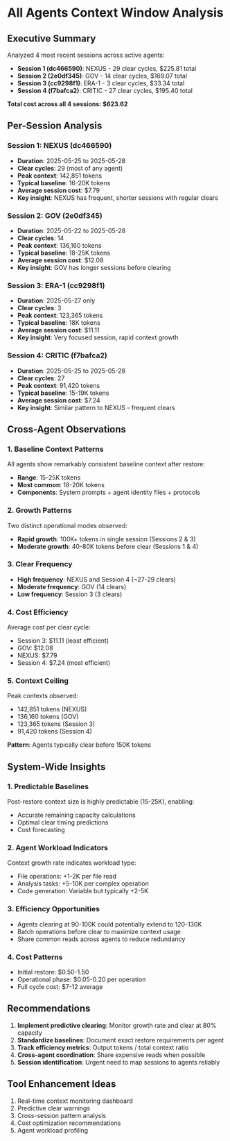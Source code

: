 # All Agents Context Window Analysis

## Executive Summary

Analyzed 4 most recent sessions across active agents:
- **Session 1 (dc466590)**: NEXUS - 29 clear cycles, $225.81 total
- **Session 2 (2e0df345)**: GOV - 14 clear cycles, $169.07 total  
- **Session 3 (cc9298f1)**: ERA-1 - 3 clear cycles, $33.34 total
- **Session 4 (f7bafca2)**: CRITIC - 27 clear cycles, $195.40 total

**Total cost across all 4 sessions: $623.62**

## Per-Session Analysis

### Session 1: NEXUS (dc466590)
- **Duration**: 2025-05-25 to 2025-05-28
- **Clear cycles**: 29 (most of any agent)
- **Peak context**: 142,851 tokens
- **Typical baseline**: 16-20K tokens
- **Average session cost**: $7.79
- **Key insight**: NEXUS has frequent, shorter sessions with regular clears

### Session 2: GOV (2e0df345) 
- **Duration**: 2025-05-22 to 2025-05-28
- **Clear cycles**: 14
- **Peak context**: 136,160 tokens
- **Typical baseline**: 18-25K tokens
- **Average session cost**: $12.08
- **Key insight**: GOV has longer sessions before clearing

### Session 3: ERA-1 (cc9298f1)
- **Duration**: 2025-05-27 only
- **Clear cycles**: 3
- **Peak context**: 123,365 tokens
- **Typical baseline**: 18K tokens
- **Average session cost**: $11.11
- **Key insight**: Very focused session, rapid context growth

### Session 4: CRITIC (f7bafca2)
- **Duration**: 2025-05-25 to 2025-05-28
- **Clear cycles**: 27
- **Peak context**: 91,420 tokens
- **Typical baseline**: 15-19K tokens
- **Average session cost**: $7.24
- **Key insight**: Similar pattern to NEXUS - frequent clears

## Cross-Agent Observations

### 1. Baseline Context Patterns
All agents show remarkably consistent baseline context after restore:
- **Range**: 15-25K tokens
- **Most common**: 18-20K tokens
- **Components**: System prompts + agent identity files + protocols

### 2. Growth Patterns
Two distinct operational modes observed:
- **Rapid growth**: 100K+ tokens in single session (Sessions 2 & 3)
- **Moderate growth**: 40-80K tokens before clear (Sessions 1 & 4)

### 3. Clear Frequency
- **High frequency**: NEXUS and Session 4 (~27-29 clears)
- **Moderate frequency**: GOV (14 clears)
- **Low frequency**: Session 3 (3 clears)

### 4. Cost Efficiency
Average cost per clear cycle:
- Session 3: $11.11 (least efficient)
- GOV: $12.08
- NEXUS: $7.79
- Session 4: $7.24 (most efficient)

### 5. Context Ceiling
Peak contexts observed:
- 142,851 tokens (NEXUS)
- 136,160 tokens (GOV)
- 123,365 tokens (Session 3)
- 91,420 tokens (Session 4)

**Pattern**: Agents typically clear before 150K tokens

## System-Wide Insights

### 1. Predictable Baselines
Post-restore context size is highly predictable (15-25K), enabling:
- Accurate remaining capacity calculations
- Optimal clear timing predictions
- Cost forecasting

### 2. Agent Workload Indicators
Context growth rate indicates workload type:
- File operations: +1-2K per file read
- Analysis tasks: +5-10K per complex operation
- Code generation: Variable but typically +2-5K

### 3. Efficiency Opportunities
- Agents clearing at 90-100K could potentially extend to 120-130K
- Batch operations before clear to maximize context usage
- Share common reads across agents to reduce redundancy

### 4. Cost Patterns
- Initial restore: $0.50-1.50
- Operational phase: $0.05-0.20 per operation
- Full cycle cost: $7-12 average

## Recommendations

1. **Implement predictive clearing**: Monitor growth rate and clear at 80% capacity
2. **Standardize baselines**: Document exact restore requirements per agent
3. **Track efficiency metrics**: Output tokens / total context ratio
4. **Cross-agent coordination**: Share expensive reads when possible
5. **Session identification**: Urgent need to map sessions to agents reliably

## Tool Enhancement Ideas

1. Real-time context monitoring dashboard
2. Predictive clear warnings
3. Cross-session pattern analysis
4. Cost optimization recommendations
5. Agent workload profiling